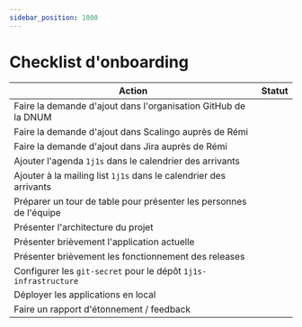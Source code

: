 ```yaml
---
sidebar_position: 1000
---
```


# Checklist d'onboarding

| Action                                                             | Statut |  
|--------------------------------------------------------------------|--------|
| Faire la demande d'ajout dans l'organisation GitHub de la DNUM     |        |
| Faire la demande d'ajout dans Scalingo auprès de Rémi              |        |
| Faire la demande d'ajout dans Jira auprès de Rémi                  |        |
| Ajouter l'agenda `1j1s` dans le calendrier des arrivants           |        |              
| Ajouter à la mailing list `1j1s` dans le calendrier des arrivants  |        |              
| Préparer un tour de table pour présenter les personnes de l'équipe |        | 
| Présenter l'architecture du projet                                 |        |
| Présenter brièvement l'application actuelle                        |        |
| Présenter brièvement les fonctionnement des releases               |        |
| Configurer les `git-secret` pour le dépôt `1j1s-infrastructure`    |        |
| Déployer les applications en local                                 |        |
| Faire un rapport d'étonnement / feedback                           |        |



